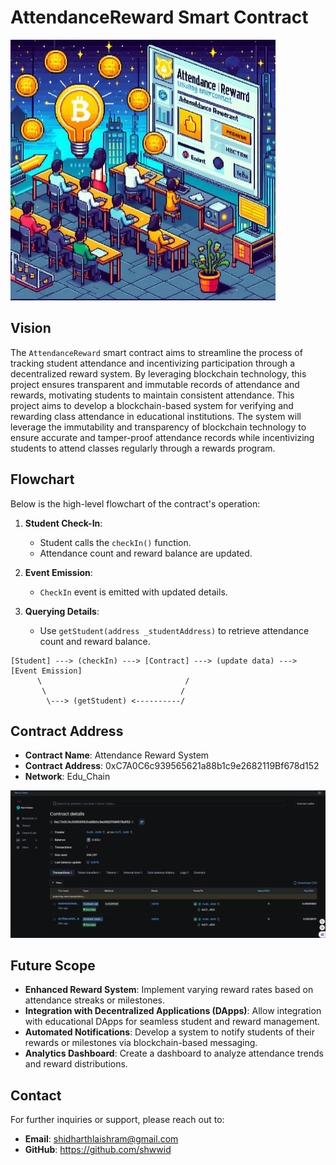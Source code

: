 # AttendanceReward Smart Contract
![alt text](image-2.png)
## Vision

The `AttendanceReward` smart contract aims to streamline the process of tracking student attendance and incentivizing participation through a decentralized reward system. By leveraging blockchain technology, this project ensures transparent and immutable records of attendance and rewards, motivating students to maintain consistent attendance. This project aims to develop a blockchain-based system for verifying and rewarding class attendance in educational institutions. The system will leverage the immutability and transparency of blockchain technology to ensure accurate and tamper-proof attendance records while incentivizing students to attend classes regularly through a rewards program.

## Flowchart

Below is the high-level flowchart of the contract's operation:

1. **Student Check-In**:
   - Student calls the `checkIn()` function.
   - Attendance count and reward balance are updated.

2. **Event Emission**:
   - `CheckIn` event is emitted with updated details.

3. **Querying Details**:
   - Use `getStudent(address _studentAddress)` to retrieve attendance count and reward balance.

```
[Student] ---> (checkIn) ---> [Contract] ---> (update data) ---> [Event Emission]
      \                                /    
       \                              /
        \---> (getStudent) <----------/
```

## Contract Address

   - **Contract Name**: Attendance Reward System
   - **Contract Address**: 0xC7A0C6c939565621a88b1c9e2682119Bf678d152
   - **Network**: Edu_Chain

   ![alt text](image.png)

## Future Scope

- **Enhanced Reward System**: Implement varying reward rates based on attendance streaks or milestones.
- **Integration with Decentralized Applications (DApps)**: Allow integration with educational DApps for seamless student and reward management.
- **Automated Notifications**: Develop a system to notify students of their rewards or milestones via blockchain-based messaging.
- **Analytics Dashboard**: Create a dashboard to analyze attendance trends and reward distributions.

## Contact
For further inquiries or support, please reach out to:
- **Email**: shidharthlaishram@gmail.com
- **GitHub**: https://github.com/shwwid
